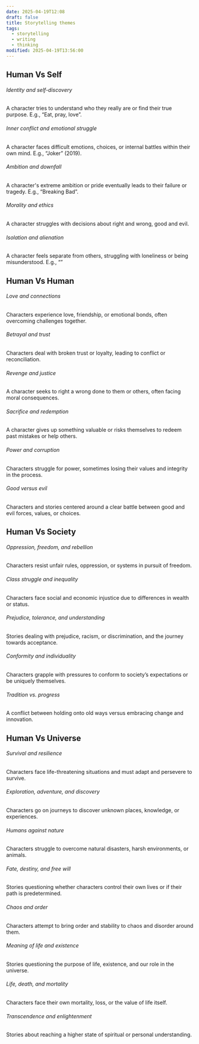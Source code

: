 ```yaml
---
date: 2025-04-19T12:08
draft: false
title: Storytelling themes
tags:
  - storytelling
  - writing
  - thinking
modified: 2025-04-19T13:56:00
---
```

## Human Vs Self

###### Identity and self-discovery
A character tries to understand who they really are or find their true purpose. E.g., “Eat, pray, love”.
###### Inner conflict and emotional struggle
A character faces difficult emotions, choices, or internal battles within their own mind. E.g., “Joker” (2019).
###### Ambition and downfall
A character's extreme ambition or pride eventually leads to their failure or tragedy. E.g., “Breaking Bad”.
###### Morality and ethics
A character struggles with decisions about right and wrong, good and evil.
###### Isolation and alienation
A character feels separate from others, struggling with loneliness or being misunderstood. E.g., “”

## Human Vs Human

###### Love and connections
Characters experience love, friendship, or emotional bonds, often overcoming challenges together.
###### Betrayal and trust
Characters deal with broken trust or loyalty, leading to conflict or reconciliation.
###### Revenge and justice
A character seeks to right a wrong done to them or others, often facing moral consequences.
###### Sacrifice and redemption
A character gives up something valuable or risks themselves to redeem past mistakes or help others.
###### Power and corruption
Characters struggle for power, sometimes losing their values and integrity in the process.
###### Good versus evil
Characters and stories centered around a clear battle between good and evil forces, values, or choices.

## Human Vs Society
###### Oppression, freedom, and rebellion
Characters resist unfair rules, oppression, or systems in pursuit of freedom.
###### Class struggle and inequality
Characters face social and economic injustice due to differences in wealth or status.
###### Prejudice, tolerance, and understanding
Stories dealing with prejudice, racism, or discrimination, and the journey towards acceptance.
###### Conformity and individuality
Characters grapple with pressures to conform to society’s expectations or be uniquely themselves.
###### Tradition vs. progress
A conflict between holding onto old ways versus embracing change and innovation.

## Human Vs Universe

###### Survival and resilience
Characters face life-threatening situations and must adapt and persevere to survive.
###### Exploration, adventure, and discovery
Characters go on journeys to discover unknown places, knowledge, or experiences.
###### Humans against nature
Characters struggle to overcome natural disasters, harsh environments, or animals.
###### Fate, destiny, and free will
Stories questioning whether characters control their own lives or if their path is predetermined.
###### Chaos and order
Characters attempt to bring order and stability to chaos and disorder around them.
###### Meaning of life and existence
Stories questioning the purpose of life, existence, and our role in the universe.
###### Life, death, and mortality
Characters face their own mortality, loss, or the value of life itself.
###### Transcendence and enlightenment
Stories about reaching a higher state of spiritual or personal understanding.